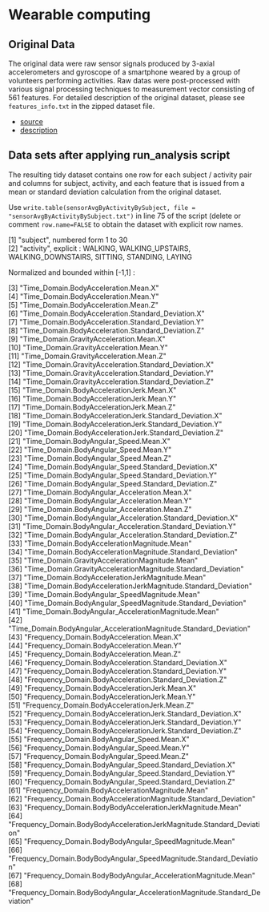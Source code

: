 # Wearable computing

## Original Data

The original data were raw sensor signals produced by 3-axial accelerometers and gyroscope of a smartphone weared by a group of volunteers performing activities. Raw datas were post-processed with various signal processing techniques to measurement vector consisting of 561 features. For detailed description of the original dataset, please see `features_info.txt` in
the zipped dataset file.

- [source](https://d396qusza40orc.cloudfront.net/getdata%2Fprojectfiles%2FUCI%20HAR%20Dataset.zip) 
- [description](http://archive.ics.uci.edu/ml/datasets/Human+Activity+Recognition+Using+Smartphones)


## Data sets after applying run_analysis script

The resulting tidy dataset contains one row for each subject / activity pair and columns for subject, activity, and each feature that is issued from a mean or standard deviation calculation from the original dataset.

Use `write.table(sensorAvgByActivityBySubject, file = "sensorAvgByActivityBySubject.txt")` in line 75 of the script (delete or comment `row.name=FALSE` to obtain the dataset with explicit row names.

 [1] "subject", numbered form 1 to 30                                                                  
 [2] "activity", explicit : WALKING, WALKING_UPSTAIRS, WALKING_DOWNSTAIRS, SITTING, STANDING, LAYING        
 
 Normalized  and bounded within [-1,1] :
 
 [3] "Time_Domain.BodyAcceleration.Mean.X"                                      
 [4] "Time_Domain.BodyAcceleration.Mean.Y"                                      
 [5] "Time_Domain.BodyAcceleration.Mean.Z"                                      
 [6] "Time_Domain.BodyAcceleration.Standard_Deviation.X"                        
 [7] "Time_Domain.BodyAcceleration.Standard_Deviation.Y"                        
 [8] "Time_Domain.BodyAcceleration.Standard_Deviation.Z"                        
 [9] "Time_Domain.GravityAcceleration.Mean.X"                                   
[10] "Time_Domain.GravityAcceleration.Mean.Y"                                   
[11] "Time_Domain.GravityAcceleration.Mean.Z"                                   
[12] "Time_Domain.GravityAcceleration.Standard_Deviation.X"                     
[13] "Time_Domain.GravityAcceleration.Standard_Deviation.Y"                     
[14] "Time_Domain.GravityAcceleration.Standard_Deviation.Z"                     
[15] "Time_Domain.BodyAccelerationJerk.Mean.X"                                  
[16] "Time_Domain.BodyAccelerationJerk.Mean.Y"                                  
[17] "Time_Domain.BodyAccelerationJerk.Mean.Z"                                  
[18] "Time_Domain.BodyAccelerationJerk.Standard_Deviation.X"                    
[19] "Time_Domain.BodyAccelerationJerk.Standard_Deviation.Y"                    
[20] "Time_Domain.BodyAccelerationJerk.Standard_Deviation.Z"                    
[21] "Time_Domain.BodyAngular_Speed.Mean.X"                                     
[22] "Time_Domain.BodyAngular_Speed.Mean.Y"                                     
[23] "Time_Domain.BodyAngular_Speed.Mean.Z"                                     
[24] "Time_Domain.BodyAngular_Speed.Standard_Deviation.X"                       
[25] "Time_Domain.BodyAngular_Speed.Standard_Deviation.Y"                       
[26] "Time_Domain.BodyAngular_Speed.Standard_Deviation.Z"                       
[27] "Time_Domain.BodyAngular_Acceleration.Mean.X"                              
[28] "Time_Domain.BodyAngular_Acceleration.Mean.Y"                              
[29] "Time_Domain.BodyAngular_Acceleration.Mean.Z"                              
[30] "Time_Domain.BodyAngular_Acceleration.Standard_Deviation.X"                
[31] "Time_Domain.BodyAngular_Acceleration.Standard_Deviation.Y"                
[32] "Time_Domain.BodyAngular_Acceleration.Standard_Deviation.Z"                
[33] "Time_Domain.BodyAccelerationMagnitude.Mean"                               
[34] "Time_Domain.BodyAccelerationMagnitude.Standard_Deviation"                 
[35] "Time_Domain.GravityAccelerationMagnitude.Mean"                            
[36] "Time_Domain.GravityAccelerationMagnitude.Standard_Deviation"              
[37] "Time_Domain.BodyAccelerationJerkMagnitude.Mean"                           
[38] "Time_Domain.BodyAccelerationJerkMagnitude.Standard_Deviation"             
[39] "Time_Domain.BodyAngular_SpeedMagnitude.Mean"                              
[40] "Time_Domain.BodyAngular_SpeedMagnitude.Standard_Deviation"                
[41] "Time_Domain.BodyAngular_AccelerationMagnitude.Mean"                       
[42] "Time_Domain.BodyAngular_AccelerationMagnitude.Standard_Deviation"         
[43] "Frequency_Domain.BodyAcceleration.Mean.X"                                 
[44] "Frequency_Domain.BodyAcceleration.Mean.Y"                                 
[45] "Frequency_Domain.BodyAcceleration.Mean.Z"                                 
[46] "Frequency_Domain.BodyAcceleration.Standard_Deviation.X"                   
[47] "Frequency_Domain.BodyAcceleration.Standard_Deviation.Y"                   
[48] "Frequency_Domain.BodyAcceleration.Standard_Deviation.Z"                   
[49] "Frequency_Domain.BodyAccelerationJerk.Mean.X"                             
[50] "Frequency_Domain.BodyAccelerationJerk.Mean.Y"                             
[51] "Frequency_Domain.BodyAccelerationJerk.Mean.Z"                             
[52] "Frequency_Domain.BodyAccelerationJerk.Standard_Deviation.X"               
[53] "Frequency_Domain.BodyAccelerationJerk.Standard_Deviation.Y"               
[54] "Frequency_Domain.BodyAccelerationJerk.Standard_Deviation.Z"               
[55] "Frequency_Domain.BodyAngular_Speed.Mean.X"                                
[56] "Frequency_Domain.BodyAngular_Speed.Mean.Y"                                
[57] "Frequency_Domain.BodyAngular_Speed.Mean.Z"                                
[58] "Frequency_Domain.BodyAngular_Speed.Standard_Deviation.X"                  
[59] "Frequency_Domain.BodyAngular_Speed.Standard_Deviation.Y"                  
[60] "Frequency_Domain.BodyAngular_Speed.Standard_Deviation.Z"                  
[61] "Frequency_Domain.BodyAccelerationMagnitude.Mean"                          
[62] "Frequency_Domain.BodyAccelerationMagnitude.Standard_Deviation"            
[63] "Frequency_Domain.BodyBodyAccelerationJerkMagnitude.Mean"                  
[64] "Frequency_Domain.BodyBodyAccelerationJerkMagnitude.Standard_Deviation"    
[65] "Frequency_Domain.BodyBodyAngular_SpeedMagnitude.Mean"                     
[66] "Frequency_Domain.BodyBodyAngular_SpeedMagnitude.Standard_Deviation"       
[67] "Frequency_Domain.BodyBodyAngular_AccelerationMagnitude.Mean"              
[68] "Frequency_Domain.BodyBodyAngular_AccelerationMagnitude.Standard_Deviation"

